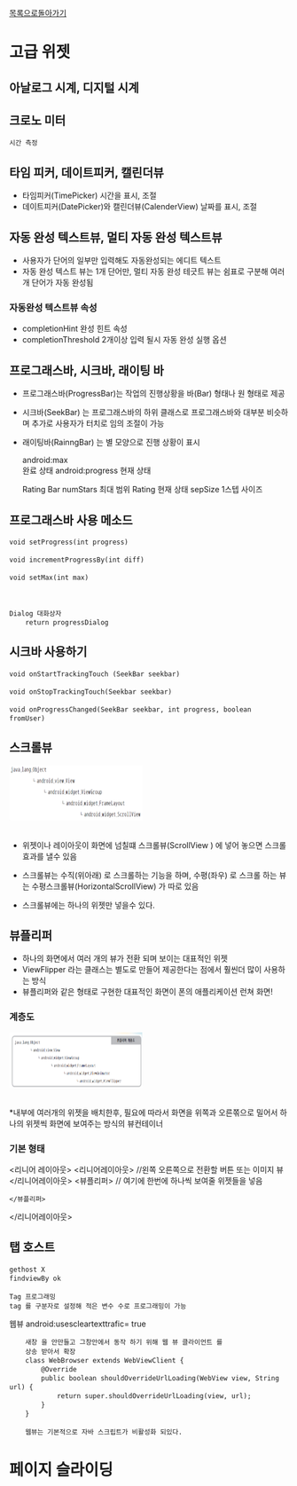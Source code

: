 [목록으로돌아가기](https://github.com/Terkiss/Note/blob/master/%EB%AA%A9%EB%A1%9D.md)


# 고급 위젯


## 아날로그 시계, 디지털 시계


## 크로노 미터
    시간 측정

## 타임 피커, 데이트피커, 캘린더뷰

* 타임피커(TimePicker)
    시간을 표시, 조절
* 데이트피커(DatePicker)와 캘린더뷰(CalenderView) 
    날짜를 표시, 조절



## 자동 완성 텍스트뷰, 멀티 자동 완성 텍스트뷰

* 사용자가 단어의 일부만 입력해도 자동완성되는 에디트 텍스트 
* 자동 완성 텍스트 뷰는 1개 단어만, 멀티 자동 완성 테긋트 뷰는 쉼표로 구분해
여러개 단어가 자동 완성됨 

### 자동완성 텍스트뷰  속성
* completionHint 
    완성 힌트 속성
* completionThreshold 
    2개이상 입력 될시 자동 완성 실행 옵션


## 프로그래스바, 시크바, 래이팅 바 
* 프로그래스바(ProgressBar)는 작업의 진행상황을 바(Bar) 형태나 원 형태로 제공
* 시크바(SeekBar) 는 프로그래스바의 하위 클래스로 프로그래스바와 대부분 비슷하며 추가로 사용자가 터치로 임의 조절이 가능 
* 래이팅바(RainngBar) 는 별 모양으로 진행 상황이 표시

    android:max  
        완료 상태
    android:progress
        현재 상태
    
    Rating Bar
        numStars
            최대 범위
        Rating
            현재 상태
        sepSize
            1스텝 사이즈


## 프로그래스바 사용 메소드

    void setProgress(int progress)

    void incrementProgressBy(int diff)

    void setMax(int max)



    Dialog 대화상자
        return progressDialog


## 시크바 사용하기 
    void onStartTrackingTouch (SeekBar seekbar)

    void onStopTrackingTouch(Seekbar seekbar)
            
    void onProgressChanged(SeekBar seekbar, int progress, boolean fromUser)
    



## 스크롤뷰
<img src ="https://github.com/Terkiss/Note/blob/master/image/36.PNG?raw=true" width = "240" height = "100"> <br>&emsp;&emsp; &emsp;&emsp;&emsp;&emsp;&emsp;&emsp;&emsp;&emsp;&emsp;&emsp;&emsp;&emsp;  </img>

* 위젯이나 레이아웃이 화면에 넘칠떄 스크롤뷰(ScrollView ) 에 넣어 놓으면 스크롤 효과를 낼수 있음

* 스크롤뷰는 수직(위아래) 로 스크롤하는 기능을 하며, 수평(좌우) 로 스크롤 하는 뷰는 수평스크롤뷰(HorizontalScrollView) 가 따로 있음

* 스크롤뷰에는 하나의 위젯만 넣을수 있다.



## 뷰플리퍼

* 하나의 화면에서 여러 개의 뷰가 전환 되며 보이는 대표적인 위젯
* ViewFlipper 라는 클래스는 별도로 만들어 제공한다는 점에서 훨씬더 많이 사용하는 방식
* 뷰플리퍼와 같은 형태로 구현한 대표적인 화면이 폰의 애플리케이션 런쳐 화면!


### 계층도

<img src ="https://github.com/Terkiss/Note/blob/master/image/37.PNG?raw=true" width = "240" height = "100"> <br>&emsp;&emsp; &emsp;&emsp;&emsp;&emsp;&emsp;&emsp;&emsp;&emsp;&emsp;&emsp;&emsp;&emsp;  </img>

*내부에 여러개의 위젯을 배치한후, 필요에 따라서 화면을 위쪽과 오른쪾으로 밀어서 하나의 위젯씩 화면에 보여주는 방식의 뷰컨테이너

### 기본 형태

<리니어 레이아웃>
    <리니어레이아웃>
        //왼쪽 오른쪽으로 전환할 버튼 또는 이미지 뷰
    </리니어레이아웃>
    <뷰플리퍼>
        // 여기에 한번에 하나씩 보여줄 위젯들을 넣음

    </뷰플리퍼>
</리니어레이아웃>


## 탭 호스트

    gethost X
    findviewBy ok

    Tag 프로그래밍 
    tag 를 구분자로 설정해 적은 변수 수로 프로그래밍이 가능 

웹뷰 
    <uses-permission android:name="android.permission.INTERNET"/>
    android:usescleartexttrafic= true

        새창 을 안만들고 그창안에서 동작 하기 위해 웹 뷰 클라이언트 를 
        상송 받아서 확장 
        class WebBrowser extends WebViewClient {
            @Override
            public boolean shouldOverrideUrlLoading(WebView view, String url) {
                return super.shouldOverrideUrlLoading(view, url);
            }
        }

        웹뷰는 기본적으로 자바 스크립트가 비활성화 되있다.



# 페이지 슬라이딩








